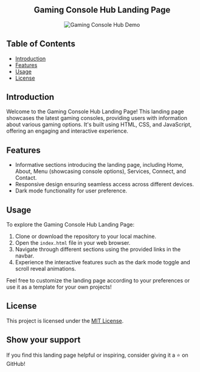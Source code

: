 <h2 align="center">
  Gaming Console Hub Landing Page
</h2>

<div align="center">
  <img alt="Gaming Console Hub Demo" src="./Images/bg.png" />
</div>

## Table of Contents

- [Introduction](#introduction)
- [Features](#features)
- [Usage](#usage)
- [License](#license)

## Introduction

Welcome to the Gaming Console Hub Landing Page! This landing page showcases the latest gaming consoles, providing users with information about various gaming options. It's built using HTML, CSS, and JavaScript, offering an engaging and interactive experience.

## Features

- Informative sections introducing the landing page, including Home, About, Menu (showcasing console options), Services, Connect, and Contact.
- Responsive design ensuring seamless access across different devices.
- Dark mode functionality for user preference.

## Usage

To explore the Gaming Console Hub Landing Page:

1. Clone or download the repository to your local machine.
2. Open the `index.html` file in your web browser.
3. Navigate through different sections using the provided links in the navbar.
4. Experience the interactive features such as the dark mode toggle and scroll reveal animations.

Feel free to customize the landing page according to your preferences or use it as a template for your own projects!

## License

This project is licensed under the [MIT License](LICENSE).

## Show your support

If you find this landing page helpful or inspiring, consider giving it a ⭐️ on GitHub!
